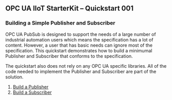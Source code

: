 ﻿## OPC UA IIoT StarterKit – Quickstart 001
### Building a Simple Publisher and Subscriber

OPC UA PubSub is designed to support the needs of a large number of industrial automation users which means the specification has a lot of content. However, a user that has basic needs can ignore most of the specification. This quickstart demonstrates how to build a minimumal Publisher and Subscriber that conforms to the specification. 

The quickstart also does not rely on any OPC UA specific libraries. All of the code needed to implement the Publisher and Subscriber are part of the solution.

1. [Build a Publisher](UaMqttPublisher/)
2. [Build a Subscriber](UaMqttSubscriber/)
